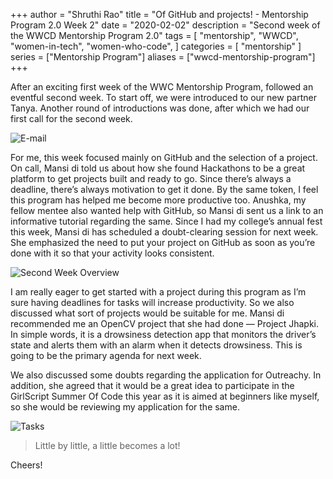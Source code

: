 +++
author = "Shruthi Rao"
title = "Of GitHub and projects! - Mentorship Program 2.0 Week 2"
date = "2020-02-02"
description = "Second week of the WWCD Mentorship Program 2.0" 
tags = [
    "mentorship",
    "WWCD",
    "women-in-tech",
    "women-who-code",
]
categories = [
    "mentorship"
]
series = ["Mentorship Program"]
aliases = ["wwcd-mentorship-program"]
+++

After an exciting first week of the WWC Mentorship Program, followed an eventful second week. To start off, we were introduced to our new partner Tanya. Another round of introductions was done, after which we had our first call for the second week.

![E-mail](../img/second-blog-email.png)

For me, this week focused mainly on GitHub and the selection of a project. On call, Mansi di told us about how she found Hackathons to be a great platform to get projects built and ready to go. Since there’s always a deadline, there’s always motivation to get it done. By the same token, I feel this program has helped me become more productive too. Anushka, my fellow mentee also wanted help with GitHub, so Mansi di sent us a link to an informative tutorial regarding the same. Since I had my college’s annual fest this week, Mansi di has scheduled a doubt-clearing session for next week. She emphasized the need to put your project on GitHub as soon as you’re done with it so that your activity looks consistent.

![Second Week Overview](../img/second-blog-overview.png)

I am really eager to get started with a project during this program as I’m sure having deadlines for tasks will increase productivity. So we also discussed what sort of projects would be suitable for me. Mansi di recommended me an OpenCV project that she had done — Project Jhapki. In simple words, it is a drowsiness detection app that monitors the driver’s state and alerts them with an alarm when it detects drowsiness. This is going to be the primary agenda for next week.

We also discussed some doubts regarding the application for Outreachy. In addition, she agreed that it would be a great idea to participate in the GirlScript Summer Of Code this year as it is aimed at beginners like myself, so she would be reviewing my application for the same.

![Tasks](../img/second-blog-tasks.png)

> Little by little, a little becomes a lot!

Cheers!
